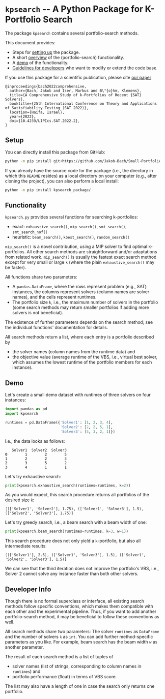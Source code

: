 # `kpsearch` -- A Python Package for K-Portfolio Search

The package `kpsearch` contains several portfolio-search methods.

This document provides:

- Steps for [setting up](#setup) the package.
- A short [overview](#functionality) of the (portfolio-search) functionality.
- A [demo](#demo) of the functionality.
- [Guidelines for developers](#developer-info) who want to modify or extend the code base.

If you use this package for a scientific publication, please cite [our paper](https://doi.org/10.4230/LIPIcs.SAT.2022.2)

```
@inproceedings{bach2022comprehensive,
  author={Bach, Jakob and Iser, Markus and B\"{o}hm, Klemens},
  title={A Comprehensive Study of k-Portfolios of Recent {SAT} Solvers},
  booktitle={25th International Conference on Theory and Applications of Satisfiability Testing (SAT 2022)},
  location={Haifa, Israel},
  year={2022},
  doi={10.4230/LIPIcs.SAT.2022.2},
}
```

## Setup

You can directly install this package from GitHub:

```bash
python -m pip install git+https://github.com/Jakob-Bach/Small-Portfolios.git#subdirectory=code/kpsearch_package
```

If you already have the source code for the package (i.e., the directory in which this `README` resides)
as a local directory on your computer (e.g., after cloning the project), you can also perform a local install:

```bash
python -m pip install kpsearch_package/
```

## Functionality

`kpsearch.py` provides several functions for searching k-portfolios:

- exact: `exhaustive_search()`, `mip_search()`, `smt_search()`, `smt_search_nof()`
- heuristic: `beam_search()`, `kbest_search()`, `random_search()`

`mip_search()` is a novel contribution, using a MIP solver to find optimal k-portfolios.
All other search methods are straightforward and/or adaptations from related work.
`mip_search()` is usually the fastest exact search method except for very small or large `k`
(where the plain `exhaustive_search()` may be faster).

All functions share two parameters:

- A `pandas.DataFrame`, where the rows represent problem (e.g., SAT) instances,
  the columns represent solvers (column names are solver names), and the cells represent runtimes.
- The portfolio size `k`, i.e., the maximum number of solvers in the portfolio
  (some search methods may return smaller portfolios if adding more solvers is not beneficial).

The existence of further parameters depends on the search method;
see the individual functions' documentation for details.

All search methods return a list, where each entry is a portfolio described by

- the solver names (column names from the runtime data) and
- the objective value (average runtime of the VBS, i.e., virtual best solver, which assumes the
  lowest runtime of the portfolio members for each instance).

## Demo

Let's create a small demo dataset with runtimes of three solvers on four instances:

```python
import pandas as pd
import kpsearch

runtimes = pd.DataFrame({'Solver1': [1, 2, 3, 4],
                         'Solver2': [2, 2, 5, 1],
                         'Solver3': [5, 3, 2, 1]})
```

I.e., the data looks as follows:

```
   Solver1  Solver2  Solver3
0        1        2        5
1        2        2        3
2        3        5        2
3        4        1        1
```

Let's try exhaustive search:

```python
print(kpsearch.exhaustive_search(runtimes=runtimes, k=2))
```

As you would expect, this search procedure returns all portfolios of the desired size `k`:

```
[(['Solver1', 'Solver2'], 1.75), (['Solver1', 'Solver3'], 1.5), (['Solver2', 'Solver3'], 1.75)]
```

Let's try greedy search, i.e., a beam search with a beam width of one:

```python
print(kpsearch.beam_search(runtimes=runtimes, k=3, w=1))
```

This search procedure does not only yield a `k`-portfolio, but also all intermediate results:

```
[(['Solver1'], 2.5), (['Solver1', 'Solver3'], 1.5), (['Solver1', 'Solver2', 'Solver3'], 1.5)]
```

We can see that the third iteration does not improve the portfolio's VBS, i.e.,
Solver 2 cannot solve any instance faster than both other solvers.

## Developer Info

Though there is no formal superclass or interface, all existing search methods follow specific conventions,
which makes them compatible with each other and the experimental pipeline.
Thus, if you want to add another portfolio-search method, it may be beneficial to follow these conventions as well.

All search methods share two parameters:
The solver `runtimes` as `DataFrame` and the number of solvers `k` as `int`.
You can add further method-specific parameters as you like.
For example, beam search has the beam width `w` as another parameter.

The result of each search method is a list of tuples of

- solver names (list of strings, corresponding to column names in `runtimes`) and
- portfolio performance (float) in terms of VBS score.

The list may also have a length of one in case the search only returns one portfolio.
